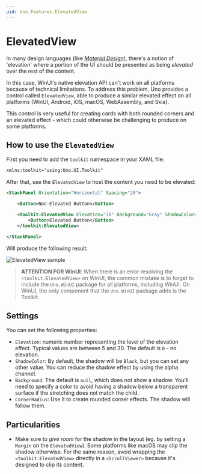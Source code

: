 ```yaml
---
uid: Uno.Features.ElevatedView
---
```


# ElevatedView

In many design languages (like [_Material Design_](https://material.io/design)), there's a notion of 'elevation' where a portion of the UI should be presented as being _elevated_ over the rest of the content.

In this case, WinUI's native elevation API can't work on all platforms because of technical limitations. To address this problem, Uno provides a control called `ElevatedView`, able to produce a similar elevated effect on all platforms (WinUI, Android, iOS, macOS, WebAssembly, and Skia).

This control is very useful for creating cards with both rounded corners and an elevated effect - which could otherwise be challenging to produce on some platforms.

## How to use the `ElevatedView`

First you need to add the `toolkit` namespace in your XAML file:

```xml
xmlns:toolkit="using:Uno.UI.Toolkit"
```

After that, use the `ElevatedView` to host the content you need to be elevated:

```xml
<StackPanel Orientation="Horizontal" Spacing="20">

    <Button>Non-Elevated Button</Button>

    <toolkit:ElevatedView Elevation="10" Background="Gray" ShadowColor="Black">
        <Button>Elevated Button</Button>
    </toolkit:ElevatedView>

</StackPanel>
```

Will produce the following result:

![ElevatedView sample](../Assets/features/elevatedview/elevatedview-sample.png)

> **ATTENTION FOR WinUI**: When there is an error resolving the `<toolkit:ElevatedView>` on WinUI, the common mistake is to forget to include the `Uno.WinUI` package for all platforms, including WinUI. On WinUI, the only component that the `Uno.WinUI` package adds is the Toolkit.

## Settings

You can set the following properties:

* `Elevation`: numeric number representing the level of the elevation effect. Typical values are between 5 and 30. The default is `0` - no elevation.
* `ShadowColor`: By default, the shadow will be `Black`, but you can set any other value. You can reduce the shadow effect by using the alpha channel.
* `Background`: The default is `null`, which does not show a shadow. You'll need to specify a color to avoid having a shadow below a transparent surface if the stretching does not match the child.
* `CornerRadius`: Use it to create rounded corner effects. The shadow will follow them.

## Particularities

* Make sure to _give room_ for the shadow in the layout (eg. by setting a `Margin` on the `ElevatedView`).  Some platforms like macOS may clip the shadow otherwise. For the same reason, avoid wrapping the `<toolkit:ElevatedView>` directly in a `<ScrollViewer>` because it's designed to clip its content.
